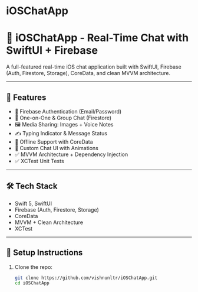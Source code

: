 # iOSChatApp
# 📱 iOSChatApp - Real-Time Chat with SwiftUI + Firebase

A full-featured real-time iOS chat application built with SwiftUI, Firebase (Auth, Firestore, Storage), CoreData, and clean MVVM architecture.

---

## 🚀 Features

- 🔐 Firebase Authentication (Email/Password)
- 💬 One-on-One & Group Chat (Firestore)
- 🖼 Media Sharing: Images + Voice Notes
- ✍️ Typing Indicator & Message Status
- 📶 Offline Support with CoreData
- 🎨 Custom Chat UI with Animations
- ✅ MVVM Architecture + Dependency Injection
- ✅ XCTest Unit Tests

---

## 🛠 Tech Stack

- Swift 5, SwiftUI
- Firebase (Auth, Firestore, Storage)
- CoreData
- MVVM + Clean Architecture
- XCTest

---

## 🔧 Setup Instructions

1. Clone the repo:
   ```bash
   git clone https://github.com/vishnunltr/iOSChatApp.git
   cd iOSChatApp
